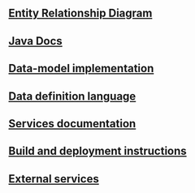 ## [Entity Relationship Diagram](../entityRelationshipDiagram.md)

## [Java Docs](../clientside/javadocs.md)

## [Data-model implementation](datamodelimplementation.md)

## [Data definition language](../serverside/ddl.md)

## [Services documentation](endpoint.md)

## [Build and deployment instructions](builddeployment.md)

## [External services](externalservices.md)

